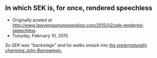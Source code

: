 ## In which SEK is, for once, rendered speechless

 * Originally posted at http://www.lawyersgunsmoneyblog.com/2015/02/sek-rendered-speechless
 * Tuesday, February 10, 2015

_So SEK was “backstage” and he walks smack into [the preternaturally charming John Barrowman.](http://tardis.wikia.com/wiki/Jack\_Harkness)_